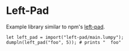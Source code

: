 # Left-Pad

Example library similar to npm's
[left-pad](https://www.npmjs.com/package/left-pad).

```
let left_pad = import("left-pad/main.lumpy");
dumpln(left_pad("foo", 5)); # prints "  foo"
```
